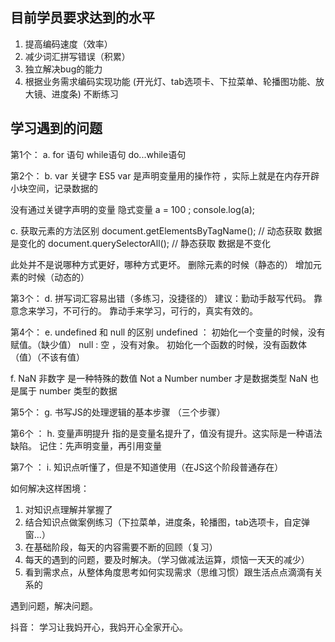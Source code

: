 ## 目前学员要求达到的水平
1. 提高编码速度（效率）
2. 减少词汇拼写错误（积累）
3. 独立解决bug的能力
4. 根据业务需求编码实现功能 (开光灯、tab选项卡、下拉菜单、轮播图功能、放大镜、进度条)  不断练习

## 学习遇到的问题
第1个：
a. for 语句   while语句   do...while语句

第2个：
b. var 关键字   ES5 
var  是声明变量用的操作符  ，实际上就是在内存开辟小块空间，记录数据的

没有通过关键字声明的变量
隐式变量
a = 100 ; console.log(a);

c. 获取元素的方法区别
document.getElementsByTagName(); // 动态获取   数据是变化的
document.querySelectorAll();    // 静态获取   数据是不变化

此处并不是说哪种方式更好，哪种方式更坏。
删除元素的时候（静态的）
增加元素的时候（动态的）


第3个：
d. 拼写词汇容易出错（多练习，没捷径的）
建议：勤动手敲写代码。
靠意念来学习，不可行的。
靠动手来学习，可行的，真实有效的。


第4个：
e. undefined  和 null 的区别
undefined ： 初始化一个变量的时候，没有赋值。（缺少值）
null : 空 ，没有对象。  初始化一个函数的时候，没有函数体（值）（不该有值）

f. NaN 非数字
是一种特殊的数值
Not a Number 
number 才是数据类型 
NaN  也是属于 number 类型的数据


第5个：
g. 书写JS的处理逻辑的基本步骤 （三个步骤）

第6个 ：
h. 变量声明提升
指的是变量名提升了，值没有提升。这实际是一种语法缺陷。
记住：先声明变量，再引用变量

第7个 ： 
i.  知识点听懂了，但是不知道使用（在JS这个阶段普通存在）

如何解决这样困境：
1. 对知识点理解并掌握了
2. 结合知识点做案例练习（下拉菜单，进度条，轮播图，tab选项卡，自定弹窗...）
3. 在基础阶段，每天的内容需要不断的回顾（复习）
4. 每天的遇到的问题，要及时解决。（学习做减法运算，烦恼一天天的减少）
5. 看到需求点，从整体角度思考如何实现需求（思维习惯）跟生活点点滴滴有关系的


遇到问题，解决问题。












抖音：
学习让我妈开心，我妈开心全家开心。







